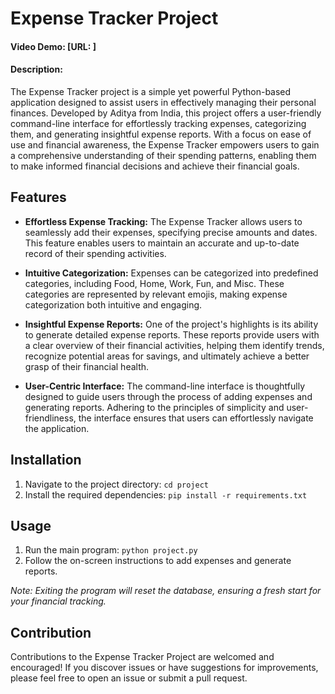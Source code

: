 # Expense Tracker Project

#### Video Demo: [URL: ]

#### Description:
The Expense Tracker project is a simple yet powerful Python-based application designed to assist users in effectively managing their personal finances. Developed by Aditya from India, this project offers a user-friendly command-line interface for effortlessly tracking expenses, categorizing them, and generating insightful expense reports. With a focus on ease of use and financial awareness, the Expense Tracker empowers users to gain a comprehensive understanding of their spending patterns, enabling them to make informed financial decisions and achieve their financial goals.

## Features
- **Effortless Expense Tracking:** The Expense Tracker allows users to seamlessly add their expenses, specifying precise amounts and dates. This feature enables users to maintain an accurate and up-to-date record of their spending activities.

- **Intuitive Categorization:** Expenses can be categorized into predefined categories, including Food, Home, Work, Fun, and Misc. These categories are represented by relevant emojis, making expense categorization both intuitive and engaging.

- **Insightful Expense Reports:** One of the project's highlights is its ability to generate detailed expense reports. These reports provide users with a clear overview of their financial activities, helping them identify trends, recognize potential areas for savings, and ultimately achieve a better grasp of their financial health.

- **User-Centric Interface:** The command-line interface is thoughtfully designed to guide users through the process of adding expenses and generating reports. Adhering to the principles of simplicity and user-friendliness, the interface ensures that users can effortlessly navigate the application.

## Installation
1. Navigate to the project directory: `cd project`
2. Install the required dependencies: `pip install -r requirements.txt`

## Usage
1. Run the main program: `python project.py`
2. Follow the on-screen instructions to add expenses and generate reports.

*Note: Exiting the program will reset the database, ensuring a fresh start for your financial tracking.*

## Contribution
Contributions to the Expense Tracker Project are welcomed and encouraged! If you discover issues or have suggestions for improvements, please feel free to open an issue or submit a pull request.
